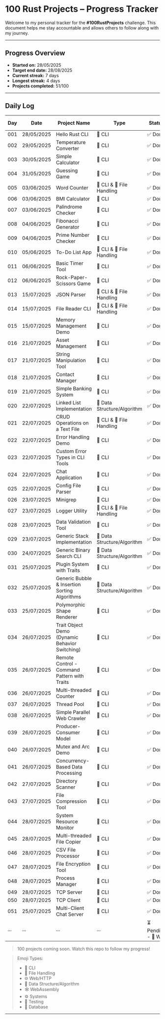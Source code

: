 # 100 Rust Projects – Progress Tracker

Welcome to my personal tracker for the **#100RustProjects** challenge. This document helps me stay accountable and allows others to follow along with my journey.

---

## Progress Overview

- **Started on:** 28/05/2025
- **Target end date:** 28/08/2025
- **Current streak:** 7 days
- **Longest streak:** 4 days
- **Projects completed:** 51/100

---

## Daily Log

| Day | Date       | Project Name                                   | Type                        | Status  | Project Link                                         | Notes                                        |
| --- | ---------- | ---------------------------------------------- | --------------------------- | ------- | ---------------------------------------------------- | -------------------------------------------- |
| 001 | 28/05/2025 | Hello Rust CLI                                 | 🧮 CLI                      | ✅ Done | [View](./projects/hello_rust/)                       | [Read](./notes/day_001_hello_rust.md)        |
| 002 | 29/05/2025 | Temperature Converter                          | 🧮 CLI                      | ✅ Done | [View](./projects/temperature_converter/)            | [Read](./notes/temperature_converter.md)     |
| 003 | 30/05/2025 | Simple Calculator                              | 🧮 CLI                      | ✅ Done | [View](./projects/simple_calculator/)                | [Read](./notes/simple_calculator.md)         |
| 004 | 31/05/2025 | Guessing Game                                  | 🧮 CLI                      | ✅ Done | [View](./projects/guessing_game/)                    | [Read](./notes/guessing_game.md)             |
| 005 | 03/06/2025 | Word Counter                                   | 🧮 CLI & 📁 File Handling   | ✅ Done | [View](/projects/word_counter/)                      | [Read](/notes/word_counter.md)               |
| 006 | 03/06/2025 | BMI Calculator                                 | 🧮 CLI                      | ✅ Done | [View](/projects/bmi_calculator/)                    | [Read](/notes/bmi_calculator.md)             |
| 007 | 03/06/2025 | Palindrome Checker                             | 🧮 CLI                      | ✅ Done | [View](/projects/palindrome_checker/)                | [Read](/notes/palindrome.md)                 |
| 008 | 04/06/2025 | Fibonacci Generator                            | 🧮 CLI                      | ✅ Done | [View](/projects/fibonacci_generator/)               | [Read](/notes/fibonacci_generator.md)        |
| 009 | 04/06/2025 | Prime Number Checker                           | 🧮 CLI                      | ✅ Done | [View](/projects/prime_number_checker/)              | [Read](/notes/prime_number_checker.md)       |
| 010 | 05/06/2025 | To-Do List App                                 | 🧮 CLI & 📁 File Handling   | ✅ Done | [View](/projects/todo_list/)                         | [Read](/notes/todo_list.md)                  |
| 011 | 06/06/2025 | Basic Timer Tool                               | 🧮 CLI                      | ✅ Done | [View](/projects/timer_tool/)                        | [Read](/notes/timer_tool.md)                 |
| 012 | 06/06/2025 | Rock-Paper-Scissors Game                       | 🧮 CLI                      | ✅ Done | [View](/projects/rock_paper_scissors/)               | [Read](/notes/rock-paper-scissors.md)        |
| 013 | 15/07/2025 | JSON Parser                                    | 🧮 CLI & 📁 File Handling   | ✅ Done | [View](/projects/json_parser/)                       | [Read](/notes/json_parser.md)                |
| 014 | 15/07/2025 | File Reader CLI                                | 🧮 CLI & 📁 File Handling   | ✅ Done | [View](/projects/file_reader_cli/)                   | [Read](/notes/file_reader_cli.md)            |
| 015 | 15/07/2025 | Memory Management Demo                         | 🧮 CLI                      | ✅ Done | [View](/projects/memory_mgt_demo/)                   | [Read](/notes/memory_mgt_demo.md)            |
| 016 | 21/07/2025 | Asset Management                               | 🧮 CLI                      | ✅ Done | [View](/projects/asset-tracker/)                     | [Read](/notes/memory_mgt_demo.md)            |
| 017 | 21/07/2025 | String Manipulation Tool                       | 🧮 CLI                      | ✅ Done | [View](/projects/string_manipulator/)                | [Read](/notes/string_manipulator.md)         |
| 018 | 21/07/2025 | Contact Manager                                | 🧮 CLI                      | ✅ Done | [View](/projects/contact_manager/)                   | [Read](/notes/contact_manager.md)            |
| 019 | 21/07/2025 | Simple Banking System                          | 🧮 CLI                      | ✅ Done | [View](/projects/string_manipulator/)                | [Read](/notes/string_manipulator.md)         |
| 020 | 22/07/2025 | Linked List Implementation                     | 🧠 Data Structure/Algorithm | ✅ Done | [View](/projects/linked_list/)                       | [Read](/notes/linked_list.md)                |
| 021 | 22/07/2025 | CRUD Operations on a Text File                 | 🧮 CLI & 📁 File Handling   | ✅ Done | [View](/projects/crud_in_file/)                      | [Read](/notes/crud_in_file.md)               |
| 022 | 22/07/2025 | Error Handling Demo                            | 🧮 CLI                      | ✅ Done | [View](/projects/crud_in_file/)                      | [Read](/notes/crud_in_file.md)               |
| 023 | 22/07/2025 | Custom Error Types in CLI Tools                | 🧮 CLI                      | ✅ Done | [View](/projects/custom_error_types/)                | [Read](/notes/crud_in_file.md)               |
| 024 | 22/07/2025 | Chat Application                               | 🧮 CLI                      | ✅ Done | [View](/projects/chat_app/)                          | [Read](/notes/chat_app.md)                   |
| 025 | 22/07/2025 | Config File Parser                             | 🧮 CLI                      | ✅ Done | [View](/projects/config_file_parser/)                | [Read](/notes/config_file_parser.md)         |
| 026 | 23/07/2025 | Minigrep                                       | 🧮 CLI                      | ✅ Done | [View](/projects/minigrep/)                          | [Read](/notes/mingrep.md)                    |
| 027 | 23/07/2025 | Logger Utility                                 | 🧮 CLI & 📁 File Handling   | ✅ Done | [View](/projects/logger_utility/)                    | [Read](/notes/logger_utility.md)             |
| 028 | 23/07/2025 | Data Validation Tool                           | 🧮 CLI                      | ✅ Done | [View](/projects/data_validation/)                   | [Read](/notes/data_validation.md)            |
| 029 | 23/07/2025 | Generic Stack Implementation                   | 🧠 Data Structure/Algorithm | ✅ Done | [View](/projects/generic_stack/)                     | [Read](/notes/generic_stack.md)              |
| 030 | 24/07/2025 | Generic Binary Search CLI                      | 🧠 Data Structure/Algorithm | ✅ Done | [View](/projects/generic_binary_stack/)              | [Read](/notes/generic_binary_search.md)      |
| 031 | 25/07/2025 | Plugin System with Traits                      | 🧮 CLI                      | ✅ Done | [View](/projects/plugin_system/)                     | [Read](/notes/plugin.md)                     |
| 032 | 25/07/2025 | Generic Bubble & Insertion Sorting Algorithms  | 🧠 Data Structure/Algorithm | ✅ Done | [View](/projects/sorting_algorithm/)                 | [Read](/notes/sorting_algorithms.md)         |
| 033 | 25/07/2025 | Polymorphic Shape Renderer                     | 🧮 CLI                      | ✅ Done | [View](/projects/polymorphic_shape_renderer/)        | [Read](/notes/polymorphic_shape_renderer.md) |
| 034 | 26/07/2025 | Trait Object Demo (Dynamic Behavior Switching) | 🧮 CLI                      | ✅ Done | [View](/projects/trait_object_demo/)                 | [Read](/notes/trait_object_demo.md)          |
| 035 | 26/07/2025 | Remote Control - Command Pattern with Traits   | 🧮 CLI                      | ✅ Done | [View](/projects/command_pattern/)                   | [Read](/notes/command_patterns.md)           |
| 036 | 26/07/2025 | Multi-threaded Counter                         | 🧮 CLI                      | ✅ Done | [View](/projects/t)                                  | [Read](/notes/multi_threaded_counter.md)     |
| 037 | 26/07/2025 | Thread Pool                                    | 🧮 CLI                      | ✅ Done | [View](/projects/thread_pool/)                       | [Read](/notes/thread_pool.md)                |
| 038 | 26/07/2025 | Simple Parallel Web Crawler                    | 🧮 CLI                      | ✅ Done | [View](/projects/simple_web_crawler/)                | [Read](/notes/simple_web_crawler.md)         |
| 039 | 26/07/2025 | Producer-Consumer Model                        | 🧮 CLI                      | ✅ Done | [View](/projects/producer_consumer_model/)           | [Read](/notes/producer_consumer_model.md)    |
| 040 | 26/07/2025 | Mutex and Arc Demo                             | 🧮 CLI                      | ✅ Done | [View](/projects/mutex_arc_demo/)                    | [Read](/notes/mutex_and_arc_demo.md)         |
| 041 | 26/07/2025 | Concurrency-Based Data Processing              | 🧮 CLI                      | ✅ Done | [View](/projects/concurrency_based_data_processing/) | [Read](/notes/mutex_and_arc_demo.md)         |
| 042 | 27/07/2025 | Directory Scanner                              | 🧮 CLI                      | ✅ Done | [View](/projects/directory_scanner/)                 | [Read](/notes/directory_scanner.md)          |
| 043 | 27/07/2025 | File Compression Tool                          | 🧮 CLI                      | ✅ Done | [View](/projects/file_compression_tool/)             | [Read](/notes/file_compression_tool.md)      |
| 044 | 28/07/2025 | System Resource Monitor                        | 🧮 CLI                      | ✅ Done | [View](/projects/system_resource_monitor/)           | [Read](/notes/system_resource_monitor.md)    |
| 045 | 28/07/2025 | Multi-threaded File Copier                     | 🧮 CLI                      | ✅ Done | [View](/projects/multi-_threaded_file_copier/)       | [Read](/notes/multi_threaded_file_copier.md) |
| 046 | 28/07/2025 | CSV File Processor                    | 🧮 CLI                      | ✅ Done | [View](/projects/csv_file_processor/)       | [Read](/notes/csv_file_processor.md) |
| 047 | 28/07/2025 | File Encryption Tool                    | 🧮 CLI                      | ✅ Done | [View](/projects/file_encryption_tool/)       | [Read](/notes/file_encryption_tool.md) |
| 048 | 28/07/2025 | Process Manager          | 🧮 CLI                      | ✅ Done | [View](/projects/process_manager/)       | [Read](/notes/process_manager.md) |
| 049 | 28/07/2025 |  TCP Server         | 🧮 CLI                      | ✅ Done | [View](/projects/tcp_server/)       | [Read](/notes/simple_tcp_server.md) |
| 050 | 28/07/2025 |  TCP Client         | 🧮 CLI                      | ✅ Done | [View](/projects/tcp_client/)       | [Read](/notes/tcp_client.md) |
| 051 | 25/07/2025 | Multi-Client Chat Server | 🧮 CLI | ✅ Done | [View](/projects/multiclient_chat_server/) | [Read](/notes/multiclient_chat_server.md) |
| ... | ... | ... | ... | ⏳ Pending - 🔄 WIP | ... | ... |

> 100 projects coming soon. Watch this repo to follow my progress!

> Emoji Types:
>
> - 🧮 CLI
> - 📁 File Handling
> - 🌐 Web/HTTP
> - 🧠 Data Structure/Algorithm
> - 🕸️ WebAssembly
> - ⚙️ Systems
> - 🧪 Testing
> - 💾 Database

---
